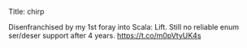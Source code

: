 Title: chirp

Disenfranchised by my 1st foray into Scala: Lift. Still no reliable enum ser/deser support after 4 years. <a href="https://t.co/m0pVtyUK4s">https://t.co/m0pVtyUK4s</a>
